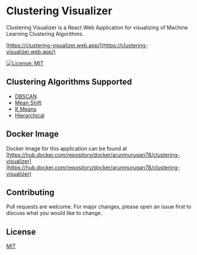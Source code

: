 # Clustering Visualizer

Clustering Visualizer is a React Web Application for visualizing of Machine Learning Clustering Algorithms.

[https://clustering-visualizer.web.app/](https://clustering-visualizer.web.app/)

[![License: MIT](https://img.shields.io/badge/License-MIT-yellow.svg)](https://opensource.org/licenses/MIT)

## Clustering Algorithms Supported

-   [DBSCAN](https://clustering-visualizer.web.app/dbscan)
-   [Mean Shift](https://clustering-visualizer.web.app/mean-shift)
-   [K Means](https://clustering-visualizer.web.app/kmeans)
-   [Hierarchical](https://clustering-visualizer.web.app/hierarchical)

## Docker Image

Docker Image for this application can be found at [https://hub.docker.com/repository/docker/arunmurugan78/clustering-visualizer](https://hub.docker.com/repository/docker/arunmurugan78/clustering-visualizer)

## Contributing

Pull requests are welcome. For major changes, please open an issue first to discuss what you would like to change.

## License

[MIT](https://choosealicense.com/licenses/mit/)
